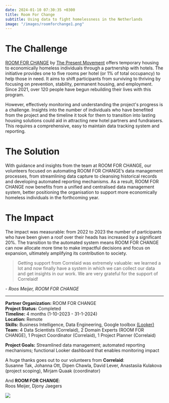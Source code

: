```yaml
---
date: 2024-01-10 07:30:35 +0300
title: Room For Change
subtitle: Using data to fight homelessness in the Netherlands
image: "/images/roomforchange1.png"
---
```


# The Challenge
[ROOM FOR CHANGE](https://www.roomforchange.world/) by [The Present Movement](https://www.thepresentmovement.org/) offers temporary housing to economically homeless individuals through a partnership with hotels. The initiative provides one to five rooms per hotel (or 1% of total occupancy) to help those in need. It aims to shift participants from surviving to thriving by focusing on prevention, stability, permanent housing, and employment. Since 2021, over 120 people have begun rebuilding their lives with this program.

However, effectively monitoring and understanding the project's progress is a challenge. Insights into the number of individuals who have benefited from the project and the timeline it took for them to transition into lasting housing solutions could aid in attracting new hotel partners and fundraisers. This requires a comprehensive, easy to maintain data tracking system and reporting. 

# The Solution
With guidance and insights from the team at ROOM FOR CHANGE, our volunteers focused on automating ROOM FOR CHANGE’s data management processes, from streamlining data capture to cleansing historical records and developing automated reporting mechanisms. As a result, ROOM FOR CHANGE now benefits from a unified and centralised data management system, better positioning the organisation to support more economically homeless individuals in the forthcoming year.

# The Impact
The impact was measurable: from 2022 to 2023 the number of participants who have been given a roof over their heads has increased by a significant 20%.  The transition to the automated system means ROOM FOR CHANGE can now allocate more time to make impactful decisions and focus on expansion, ultimately amplifying its contribution to society. 


> Getting support from Correlaid was extremely valuable: we learned a lot and now finally have a system in which we can collect our data and get insights in our work. We are very grateful for the support of Correlaid! 

*- Roos Meijer, ROOM FOR CHANGE*

---


<b>Partner Organization:</b> ROOM FOR CHANGE <br />
<b>Project Status:</b> Completed  <br />
<b>Timeline:</b> 4 months (1-10-2023 - 31-1-2024)  <br />
<b>Location:</b> Remote<br />
<b>Skills:</b> Business Intelligence, Data Engineering, Google toolbox [(Looker)](https://cloud.google.com/looker) <br />
<b>Team:</b> 4 Data Scientists (Correlaid), 2 Domain Experts (ROOM FOR CHANGE), 1 Project Coordinator (Correlaid), 1 Project Planner (Correlaid) <br />

<b>Project Goals:</b> Streamlined data management; automated reporting mechanisms; functional Looker dashboard that enables monitoring impact

A huge thanks goes out to our volunteers from <b>Correlaid</b>: <br /> Susanne Tak, Johanna Ott, Dipen Chawla, David Lever, Anastasiia Kulakova (project scoping), Mirjam Quaak (coordinator) <br />

And <b>ROOM FOR CHANGE</b>: <br />
Roos Meijer, Djony Jaegers <br />

![](/images/roomforchange1.png)